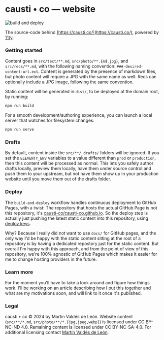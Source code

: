 # causti • co — website

![build and deploy](https://github.com/causti-co/website/actions/workflows/build-and-deploy.yaml/badge.svg)

The source-code behind [https://causti.co/](https://causti.co/), powered by [11ty](https://github.com/11ty/eleventy/).

### Getting started

Content goes in `src/text/**.md`, `src/photo/**.{md,jpg}`, and `src/recs/**.md`, with the following naming convention: `###-desired-content-url.ext`. Content is generated by the presence of markdown files, but photo content will require a JPG with the same name as well. Recs can optionally include a JPG image, following the same convention.

Static content will be generated in `dist/`, to be deployed at the domain root, by running:
```sh
npm run build
```

For a smooth development/authoring experience, you can launch a local server that watches for filesystem changes:
```sh
npm run serve
```

### Drafts

By default, content inside the `src/**/_drafts/` folders will be ignored. If you set the `ELEVENTY_ENV` variables to a value different than `prod` or `production`, then this content will be processed as normal. This lets you safely author drafts locally, preview them locally, have them under source control and push them to your upstream, but not have them show up in your production website until you move them out of the drafts folder.

### Deploy

The `build-and-deploy` workflow handles continuous deployment to GitHub Pages, with a twist: The repository that hosts the actual GitHub Page is not this repository, it's [causti-co/causti-co.github.io](https://github.com/causti-co/causti-co.github.io). So the deploy step is actually just pushing the latest static content into this repository, using [deploy keys](https://docs.github.com/en/authentication/connecting-to-github-with-ssh/managing-deploy-keys#deploy-keys).

Why? Because I really did not want to use `docs/` for GitHub pages, and the only way I'd be happy with the static content sitting at the root of a repository is by having a dedicated repostory just for the static content. But overall I'm happy with this approach, and from the point of view of this repository, we're 100% agnostic of GitHub Pages which makes it easier for me to change hosting providers in the future.

### Learn more

For the moment you'll have to take a look around and figure how things work. I'll be working on an article describing how I put this together and what are my motivations soon, and will link to it once it's published.

### Legal

causti • co © 2024 by Martín Valdés de León. Website content (`src/**/*.md`, `src/photo/**/*.{jpg,jpeg,webp}`) is licensed under CC BY-NC-ND 4.0. Remaining content is licensed under CC BY-NC-SA-4.0. For additional licensing contact [Martín Valdés de León](mailto:m.valdesdeleon@gmail.com?subject=causti+•+co+licensing).